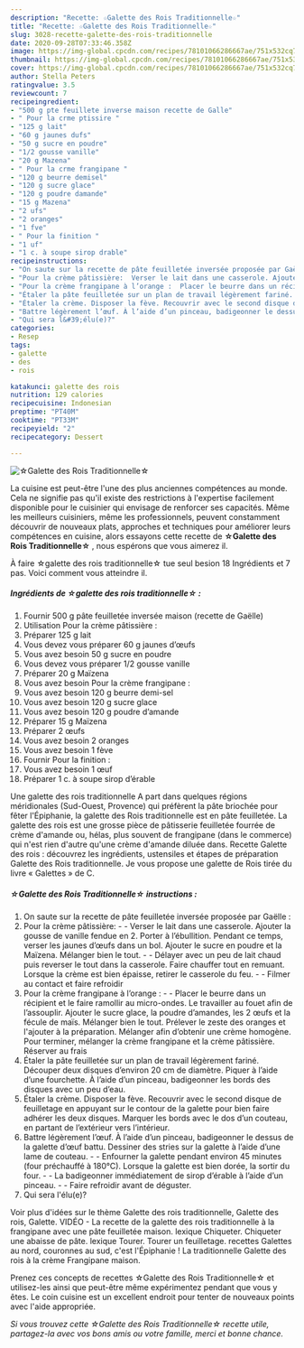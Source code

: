 ```yaml
---
description: "Recette: ☆Galette des Rois Traditionnelle☆"
title: "Recette: ☆Galette des Rois Traditionnelle☆"
slug: 3028-recette-galette-des-rois-traditionnelle
date: 2020-09-28T07:33:46.358Z
image: https://img-global.cpcdn.com/recipes/78101066286667ae/751x532cq70/☆galette-des-rois-traditionnelle☆-photo-principale-de-la-recette.jpg
thumbnail: https://img-global.cpcdn.com/recipes/78101066286667ae/751x532cq70/☆galette-des-rois-traditionnelle☆-photo-principale-de-la-recette.jpg
cover: https://img-global.cpcdn.com/recipes/78101066286667ae/751x532cq70/☆galette-des-rois-traditionnelle☆-photo-principale-de-la-recette.jpg
author: Stella Peters
ratingvalue: 3.5
reviewcount: 7
recipeingredient:
- "500 g pte feuillete inverse maison recette de Galle"
- " Pour la crme ptissire "
- "125 g lait"
- "60 g jaunes dufs"
- "50 g sucre en poudre"
- "1/2 gousse vanille"
- "20 g Mazena"
- " Pour la crme frangipane "
- "120 g beurre demisel"
- "120 g sucre glace"
- "120 g poudre damande"
- "15 g Mazena"
- "2 ufs"
- "2 oranges"
- "1 fve"
- " Pour la finition "
- "1 uf"
- "1 c. à soupe sirop drable"
recipeinstructions:
- "On saute sur la recette de pâte feuilletée inversée proposée par Gaëlle :"
- "Pour la crème pâtissière:  Verser le lait dans une casserole. Ajouter la gousse de vanille fendue en 2. Porter à l’ébullition. Pendant ce temps, verser les jaunes d’œufs dans un bol. Ajouter le sucre en poudre et la Maïzena. Mélanger bien le tout.   Délayer avec un peu de lait chaud puis reverser le tout dans la casserole. Faire chauffer tout en remuant. Lorsque la crème est bien épaisse, retirer le casserole du feu.   Filmer au contact et faire refroidir"
- "Pour la crème frangipane à l’orange :  Placer le beurre dans un récipient et le faire ramollir au micro-ondes. Le travailler au fouet afin de l’assouplir. Ajouter le sucre glace, la poudre d’amandes, les 2 œufs et la fécule de maïs. Mélanger bien le tout. Prélever le zeste des oranges et l&#39;ajouter à la préparation. Mélanger afin d’obtenir une crème homogène. Pour terminer, mélanger la crème frangipane et la crème pâtissière. Réserver au frais"
- "Étaler la pâte feuilletée sur un plan de travail légèrement fariné. Découper deux disques d’environ 20 cm de diamètre. Piquer à l’aide d’une fourchette. À l’aide d’un pinceau, badigeonner les bords des disques avec un peu d’eau."
- "Étaler la crème. Disposer la fève. Recouvrir avec le second disque de feuilletage en appuyant sur le contour de la galette pour bien faire adhérer les deux disques. Marquer les bords avec le dos d’un couteau, en partant de l’extérieur vers l’intérieur."
- "Battre légèrement l’œuf. À l’aide d’un pinceau, badigeonner le dessus de la galette d’œuf battu. Dessiner des stries sur la galette à l’aide d’une lame de couteau.   Enfourner la galette pendant environ 45 minutes (four préchauffé à 180°C). Lorsque la galette est bien dorée, la sortir du four.  La badigeonner immédiatement de sirop d’érable à l’aide d’un pinceau.  Faire refroidir avant de déguster."
- "Qui sera l&#39;élu(e)?"
categories:
- Resep
tags:
- galette
- des
- rois

katakunci: galette des rois 
nutrition: 129 calories
recipecuisine: Indonesian
preptime: "PT40M"
cooktime: "PT33M"
recipeyield: "2"
recipecategory: Dessert

---
```



![☆Galette des Rois Traditionnelle☆](https://img-global.cpcdn.com/recipes/78101066286667ae/751x532cq70/☆galette-des-rois-traditionnelle☆-photo-principale-de-la-recette.jpg)

La cuisine est peut-être l'une des plus anciennes compétences au monde. Cela ne signifie pas qu'il existe des restrictions à l'expertise facilement disponible pour le cuisinier qui envisage de renforcer ses capacités. Même les meilleurs cuisiniers, même les professionnels, peuvent constamment découvrir de nouveaux plats, approches et techniques pour améliorer leurs compétences en cuisine, alors essayons cette recette de <strong> ☆Galette des Rois Traditionnelle☆ </strong>, nous espérons que vous aimerez il.

<!--inarticleads1-->

À faire ☆galette des rois traditionnelle☆ tue seul besion 18 Ingrédients et 7 pas. Voici comment vous atteindre il.

##### Ingrédients de ☆galette des rois traditionnelle☆ :

1. Fournir 500 g pâte feuilletée inversée maison (recette de Gaëlle)
1. Utilisation  Pour la crème pâtissière :
1. Préparer 125 g lait
1. Vous devez vous préparer 60 g jaunes d’œufs
1. Vous avez besoin 50 g sucre en poudre
1. Vous devez vous préparer 1/2 gousse vanille
1. Préparer 20 g Maïzena
1. Vous avez besoin  Pour la crème frangipane :
1. Vous avez besoin 120 g beurre demi-sel
1. Vous avez besoin 120 g sucre glace
1. Vous avez besoin 120 g poudre d’amande
1. Préparer 15 g Maïzena
1. Préparer 2 œufs
1. Vous avez besoin 2 oranges
1. Vous avez besoin 1 fève
1. Fournir  Pour la finition :
1. Vous avez besoin 1 œuf
1. Préparer 1 c. à soupe sirop d’érable


Une galette des rois traditionnelle A part dans quelques régions méridionales (Sud-Ouest, Provence) qui préfèrent la pâte briochée pour fêter l&#39;Épiphanie, la galette des Rois traditionnelle est en pâte feuilletée. La galette des rois est une grosse pièce de pâtisserie feuilletée fourrée de crème d&#39;amande ou, hélas, plus souvent de frangipane (dans le commerce) qui n&#39;est rien d&#39;autre qu&#39;une crème d&#39;amande diluée dans. Recette Galette des rois : découvrez les ingrédients, ustensiles et étapes de préparation Galette des Rois traditionnelle. Je vous propose une galette de Rois tirée du livre « Galettes » de C. 

<!--inarticleads2-->

##### ☆Galette des Rois Traditionnelle☆ instructions :

1. On saute sur la recette de pâte feuilletée inversée proposée par Gaëlle :
1. Pour la crème pâtissière: -  - Verser le lait dans une casserole. Ajouter la gousse de vanille fendue en 2. Porter à l’ébullition. Pendant ce temps, verser les jaunes d’œufs dans un bol. Ajouter le sucre en poudre et la Maïzena. Mélanger bien le tout.  -  - Délayer avec un peu de lait chaud puis reverser le tout dans la casserole. Faire chauffer tout en remuant. Lorsque la crème est bien épaisse, retirer le casserole du feu.  -  - Filmer au contact et faire refroidir
1. Pour la crème frangipane à l’orange : -  - Placer le beurre dans un récipient et le faire ramollir au micro-ondes. Le travailler au fouet afin de l’assouplir. Ajouter le sucre glace, la poudre d’amandes, les 2 œufs et la fécule de maïs. Mélanger bien le tout. Prélever le zeste des oranges et l&#39;ajouter à la préparation. Mélanger afin d’obtenir une crème homogène. Pour terminer, mélanger la crème frangipane et la crème pâtissière. Réserver au frais
1. Étaler la pâte feuilletée sur un plan de travail légèrement fariné. Découper deux disques d’environ 20 cm de diamètre. Piquer à l’aide d’une fourchette. À l’aide d’un pinceau, badigeonner les bords des disques avec un peu d’eau.
1. Étaler la crème. Disposer la fève. Recouvrir avec le second disque de feuilletage en appuyant sur le contour de la galette pour bien faire adhérer les deux disques. Marquer les bords avec le dos d’un couteau, en partant de l’extérieur vers l’intérieur.
1. Battre légèrement l’œuf. À l’aide d’un pinceau, badigeonner le dessus de la galette d’œuf battu. Dessiner des stries sur la galette à l’aide d’une lame de couteau.  -  - Enfourner la galette pendant environ 45 minutes (four préchauffé à 180°C). Lorsque la galette est bien dorée, la sortir du four. -  - La badigeonner immédiatement de sirop d’érable à l’aide d’un pinceau. -  - Faire refroidir avant de déguster.
1. Qui sera l&#39;élu(e)?


Voir plus d&#39;idées sur le thème Galette des rois traditionnelle, Galette des rois, Galette. VIDÉO - La recette de la galette des rois traditionnelle à la frangipane avec une pâte feuilletée maison. lexique Chiqueter. Chiqueter une abaisse de pâte. lexique Tourer. Tourer un feuilletage. recettes Galettes au nord, couronnes au sud, c&#39;est l&#39;Épiphanie ! La traditionnelle Galette des rois à la crème Frangipane maison. 

<!--inarticleads1-->

<p>
Prenez ces concepts de recettes ☆Galette des Rois Traditionnelle☆ et utilisez-les ainsi que peut-être même expérimentez pendant que vous y êtes. Le coin cuisine est un excellent endroit pour tenter de nouveaux points avec l'aide appropriée.
</p>

<p>
<i>Si vous trouvez cette ☆Galette des Rois Traditionnelle☆ recette utile, partagez-la avec vos bons amis ou votre famille, merci et bonne chance.</i>
</p>
